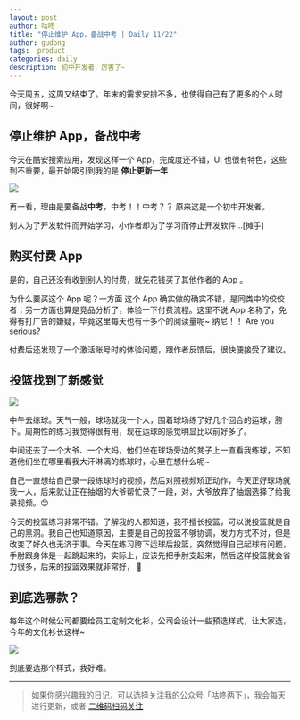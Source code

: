 ```yaml
---
layout: post
author: 咕咚
title: "停止维护 App，备战中考 | Daily 11/22"
author: gudong
tags:  product
categories: daily
description: 初中开发者，厉害了~
---
```


今天周五，这周又结束了。年末的需求安排不多，也使得自己有了更多的个人时间，很好啊~ 

## 停止维护 App，备战中考

今天在酷安搜索应用，发现这样一个 App，完成度还不错，UI 也很有特色，这些到不重要，最开始吸引到我的是 **停止更新一年**



![](https://wx2.sinaimg.cn/mw690/6fb50cedly1g96y76yjphj20u0142tdv.jpg)

再一看，理由是要备战**中考**，中考！！中考？？ 原来这是一个初中开发者。

别人为了开发软件而开始学习，小作者却为了学习而停止开发软件…[摊手]


## 购买付费 App

是的，自己还没有收到别人的付费，就先花钱买了其他作者的 App 。

为什么要买这个 App 呢？一方面 这个 App 确实做的确实不错，是同类中的佼佼者；另一方面也算是竞品分析了，体验一下付费流程。这里不说 App 名称了，免得有打广告的嫌疑，毕竟这里每天也有十多个的阅读量呢~  纳尼！！ Are you serious?

付费后还发现了一个激活账号时的体验问题，跟作者反馈后，很快便接受了建议。

## 投篮找到了新感觉

![](https://wx4.sinaimg.cn/mw690/6fb50cedly1g96qb0w1rrj21400u07de.jpg)

中午去练球。天气一般，球场就我一个人，围着球场练了好几个回合的运球，胯下。周期性的练习我觉得很有用，现在运球的感觉明显比以前好多了。

中间还去了一个大爷、一个大妈，他们坐在球场旁边的凳子上一直看我练球，不知道他们坐在哪里看我大汗淋漓的练球时，心里在想什么呢~

自己一直想给自己录一段练球时的视频，然后对照视频矫正动作，今天正好球场就我一人，后来就让正在抽烟的大爷帮忙录了一段，对，大爷放弃了抽烟选择了给我录视频。😊

今天的投篮练习非常不错。了解我的人都知道，我不擅长投篮，可以说投篮就是自己的黑洞。我自己也知道原因，主要是自己的投篮不够协调，发力方式不对，但是改变了好久也无济于事。今天在练习胯下运球后投篮，突然觉得自己起球有问题，手肘跟身体是一起跳起来的，实际上，应该先把手肘支起来，然后这样投篮就会省力很多，后来的投篮效果就非常好， 🏀

## 到底选哪款？

每年这个时候公司都要给员工定制文化衫，公司会设计一些预选样式，让大家选，今年的文化衫长这样~

![](https://tva1.sinaimg.cn/large/006y8mN6ly1g9771xw5lwj30ty0sltaq.jpg)

到底要选那个样式，我好难。



---



> 如果你感兴趣我的日记，可以选择关注我的公众号「咕咚两下」，我会每天进行更新，或者 [二维码扫码关注](https://ws3.sinaimg.cn/large/006tNbRwgy1fykl72khq0j305g05g0sq.jpg)